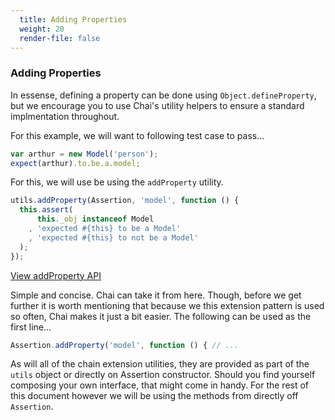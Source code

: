 ```yaml
---
  title: Adding Properties
  weight: 20
  render-file: false
---
```


### Adding Properties

In essense, defining a property can be done using `Object.defineProperty`,
but we encourage you to use Chai's utility helpers to ensure a standard
implmentation throughout. 

For this example, we will want to following test case to pass...

```javascript
var arthur = new Model('person');
expect(arthur).to.be.a.model;
```

For this, we will use be using the `addProperty` utility.

```javascript
utils.addProperty(Assertion, 'model', function () {
  this.assert(
      this._obj instanceof Model
    , 'expected #{this} to be a Model'
    , 'expected #{this} to not be a Model'
  );
});
```

<a href="/api/plugins/#addProperty-section" class="clean-button">View addProperty API</a>

Simple and concise. Chai can take it from here. Though, before we get further
it is worth mentioning that because we this extension pattern is used so often, 
Chai makes it just a bit easier. The following can be used as the first line...

```javascript
Assertion.addProperty('model', function () { // ...
```

As will all of the chain extension utilities, they are provided as part of the `utils`
object or directly on Assertion constructor. Should you find yourself composing
your own interface, that might come in handy. For the rest of this document however
we will be using the methods from directly off `Assertion`.
